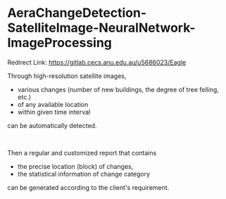 # AeraChangeDetection-SatelliteImage-NeuralNetwork-ImageProcessing
 Redirect Link: https://gitlab.cecs.anu.edu.au/u5686023/Eagle
 
 
 Through high-resolution satellite images, 
  - various changes (number of new buildings, the degree of tree felling, etc.) 
  - of any available location 
  - within given time interval
  
 can be automatically detected.
 
 <br>
 
 Then a regular and customized report that contains
  - the precise location (block) of changes,
  - the statistical information of change category
  
 can be generated according to the client's requirement.


